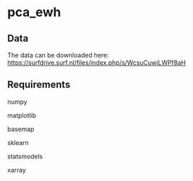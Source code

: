 # pca_ewh

## Data
The data can be downloaded here: https://surfdrive.surf.nl/files/index.php/s/WcsuCuwiLWPf8aH 

## Requirements
numpy

matplotlib

basemap

sklearn

statsmodels

xarray


